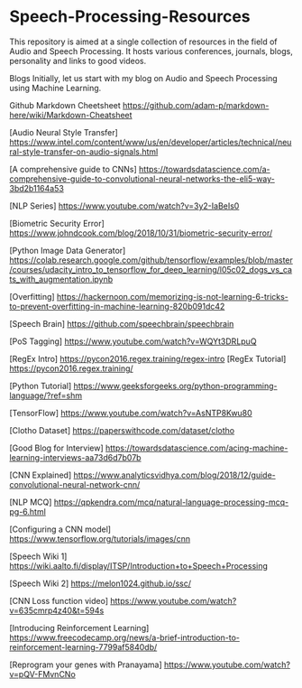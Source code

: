 # Speech-Processing-Resources
This repository is aimed at a single collection of resources in the field of Audio and Speech Processing. It hosts various conferences, journals, blogs, personality and links to good videos.

Blogs
Initially, let us start with my blog on Audio and Speech Processing using Machine Learning.

Github Markdown Cheetsheet
https://github.com/adam-p/markdown-here/wiki/Markdown-Cheatsheet

[Audio Neural Style Transfer] <https://www.intel.com/content/www/us/en/developer/articles/technical/neural-style-transfer-on-audio-signals.html>

[A comprehensive guide to CNNs] <https://towardsdatascience.com/a-comprehensive-guide-to-convolutional-neural-networks-the-eli5-way-3bd2b1164a53>

[NLP Series] <https://www.youtube.com/watch?v=3y2-IaBeIs0>

[Biometric Security Error] <https://www.johndcook.com/blog/2018/10/31/biometric-security-error/>

[Python Image Data Generator] <https://colab.research.google.com/github/tensorflow/examples/blob/master/courses/udacity_intro_to_tensorflow_for_deep_learning/l05c02_dogs_vs_cats_with_augmentation.ipynb>

[Overfitting] <https://hackernoon.com/memorizing-is-not-learning-6-tricks-to-prevent-overfitting-in-machine-learning-820b091dc42>

[Speech Brain] <https://github.com/speechbrain/speechbrain>

[PoS Tagging] <https://www.youtube.com/watch?v=WQYt3DRLpuQ>

[RegEx Intro] <https://pycon2016.regex.training/regex-intro>
[RegEx Tutorial] <https://pycon2016.regex.training/>

[Python Tutorial] <https://www.geeksforgeeks.org/python-programming-language/?ref=shm>

[TensorFlow] <https://www.youtube.com/watch?v=AsNTP8Kwu80>

[Clotho Dataset] <https://paperswithcode.com/dataset/clotho>

[Good Blog for Interview] <https://towardsdatascience.com/acing-machine-learning-interviews-aa73d6d7b07b>

[CNN Explained] <https://www.analyticsvidhya.com/blog/2018/12/guide-convolutional-neural-network-cnn/>

[NLP MCQ] https://qpkendra.com/mcq/natural-language-processing-mcq-pg-6.html

[Configuring a CNN model] <https://www.tensorflow.org/tutorials/images/cnn>

[Speech Wiki 1] <https://wiki.aalto.fi/display/ITSP/Introduction+to+Speech+Processing>

[Speech Wiki 2] <https://melon1024.github.io/ssc/>

[CNN Loss function video] <https://www.youtube.com/watch?v=635cmrp4z40&t=594s>

[Introducing Reinforcement Learning] <https://www.freecodecamp.org/news/a-brief-introduction-to-reinforcement-learning-7799af5840db/>

[Reprogram your genes with Pranayama] <https://www.youtube.com/watch?v=pQV-FMvnCNo>





